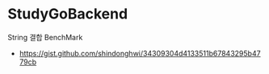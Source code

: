 # StudyGoBackend


String 결합 BenchMark
* https://gist.github.com/shindonghwi/34309304d4133511b67843295b4779cb

